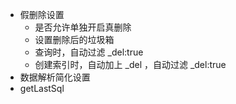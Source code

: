 - 假删除设置
    - 是否允许单独开启真删除
    - 设置删除后的垃圾箱
    - 查询时，自动过滤 _del:true
    - 创建索引时，自动加上 _del ，自动过滤 _del:true
- 数据解析简化设置
- getLastSql